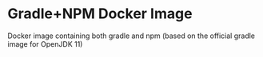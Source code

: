 # Gradle+NPM Docker Image
Docker image containing both gradle and npm (based on the official gradle image for OpenJDK 11)
